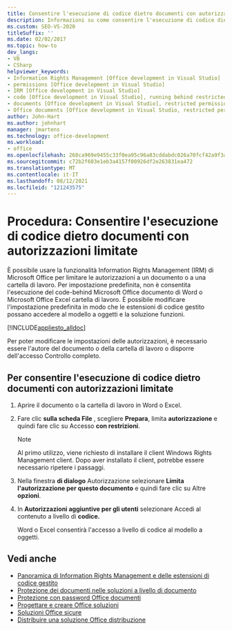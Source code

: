 ```yaml
---
title: Consentire l'esecuzione di codice dietro documenti con autorizzazioni limitate
description: Informazioni su come consentire l'esecuzione di codice dietro documenti con autorizzazioni limitate usando Office di sviluppo in Visual Studio.
ms.custom: SEO-VS-2020
titleSuffix: ''
ms.date: 02/02/2017
ms.topic: how-to
dev_langs:
- VB
- CSharp
helpviewer_keywords:
- Information Rights Management [Office development in Visual Studio]
- permissions [Office development in Visual Studio]
- IRM [Office development in Visual Studio]
- code [Office development in Visual Studio], running behind restricted documents
- documents [Office development in Visual Studio], restricted permissions
- Office documents [Office development in Visual Studio, restricted permissions
author: John-Hart
ms.author: johnhart
manager: jmartens
ms.technology: office-development
ms.workload:
- office
ms.openlocfilehash: 268ca969e9455c33f0ea95c96a83cddabdc026a70fcf42a9f3a1733b6f1ea80a
ms.sourcegitcommit: c72b2f603e1eb3a4157f00926df2e263831ea472
ms.translationtype: MT
ms.contentlocale: it-IT
ms.lasthandoff: 08/12/2021
ms.locfileid: "121243575"
---
```

# <a name="how-to-permit-code-to-run-behind-documents-with-restricted-permissions"></a>Procedura: Consentire l'esecuzione di codice dietro documenti con autorizzazioni limitate
  È possibile usare la funzionalità Information Rights Management (IRM) di Microsoft Office per limitare le autorizzazioni a un documento o a una cartella di lavoro. Per impostazione predefinita, non è consentita l'esecuzione del code-behind Microsoft Office documento di Word o Microsoft Office Excel cartella di lavoro. È possibile modificare l'impostazione predefinita in modo che le estensioni di codice gestito possano accedere al modello a oggetti e la soluzione funzioni.

 [!INCLUDE[appliesto_alldoc](../vsto/includes/appliesto-alldoc-md.md)]

 Per poter modificare le impostazioni delle autorizzazioni, è necessario essere l'autore del documento o della cartella di lavoro o disporre dell'accesso Controllo completo.

## <a name="to-permit-code-to-run-behind-documents-with-restricted-permissions"></a>Per consentire l'esecuzione di codice dietro documenti con autorizzazioni limitate

1. Aprire il documento o la cartella di lavoro in Word o Excel.

2. Fare clic **sulla scheda File** , scegliere **Prepara**, limita **autorizzazione** e quindi fare clic su Accesso **con restrizioni**.

   > [!NOTE]
   > Al primo utilizzo, viene richiesto di installare il client Windows Rights Management client. Dopo aver installato il client, potrebbe essere necessario ripetere i passaggi.

3. Nella finestra **di dialogo** Autorizzazione selezionare **Limita l'autorizzazione per questo documento** e quindi fare clic su Altre **opzioni**.

4. In **Autorizzazioni aggiuntive per gli utenti** selezionare Accedi al contenuto a livello di **codice.**

   Word o Excel consentirà l'accesso a livello di codice al modello a oggetti.

## <a name="see-also"></a>Vedi anche
- [Panoramica di Information Rights Management e delle estensioni di codice gestito](../vsto/information-rights-management-and-managed-code-extensions-overview.md)
- [Protezione dei documenti nelle soluzioni a livello di documento](../vsto/document-protection-in-document-level-solutions.md)
- [Protezione con password Office documenti](../vsto/password-protection-on-office-documents.md)
- [Progettare e creare Office soluzioni](../vsto/designing-and-creating-office-solutions.md)
- [Soluzioni Office sicure](../vsto/securing-office-solutions.md)
- [Distribuire una soluzione Office distribuzione](../vsto/deploying-an-office-solution.md)
